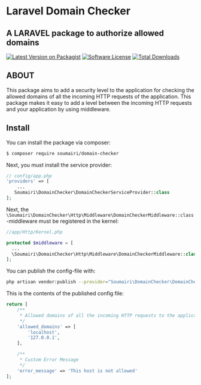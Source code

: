 # Laravel Domain Checker 
## A LARAVEL package to authorize allowed domains

[![Latest Version on Packagist](https://img.shields.io/packagist/v/soumairi/domain-checker?style=for-the-badge)](https://packagist.org/packages/soumairi/domain-checker)
[![Software License](https://img.shields.io/github/license/soumairi/laravel-domain-checker?style=for-the-badge)](LICENSE)
[![Total Downloads](https://img.shields.io/packagist/dt/soumairi/domain-checker?style=for-the-badge)](https://packagist.org/packages/soumairi/domain-checker)

## ABOUT

This package aims to add a security level to the application for checking the allowed domains of all the incoming HTTP requests of the application.
This package makes it easy to add a level between the incoming HTTP requests and your application by using middleware.

## Install

You can install the package via composer:
``` bash
$ composer require soumairi/domain-checker
```

Next, you must install the service provider:

```php
// config/app.php
'providers' => [
    ...
   Soumairi\DomainChecker\DomainCheckerServiceProvider::class
];
```

Next, the `\Soumairi\DomainChecker\Http\Middleware\DomainCheckerMiddleware::class`-middleware must be registered in the kernel:

```php
//app/Http/Kernel.php

protected $middleware = [
  ...
  \Soumairi\DomainChecker\Http\Middleware\DomainCheckerMiddleware::class,
];
```

You can publish the config-file with:
```bash
php artisan vendor:publish --provider="Soumairi\DomainChecker\DomainCheckerServiceProvider"
```

This is the contents of the published config file:

```php
return [
    /**
     * Allowed domains of all the incoming HTTP requests to the application to make a call to our application.
     */
    'allowed_domains' => [
        'localhost',
        '127.0.0.1',
    ],

    /**
     * Custom Error Message
     */
    'error_message' => 'This host is not allowed'
];
```
